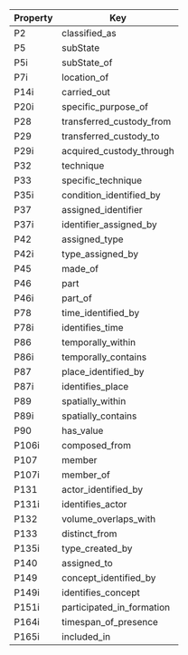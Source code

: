 Property | Key
-------- | ---
P2 | classified_as
P5 | subState
P5i | subState_of
P7i | location_of
P14i | carried_out
P20i | specific_purpose_of
P28 | transferred_custody_from
P29 | transferred_custody_to
P29i | acquired_custody_through
P32 | technique
P33 | specific_technique
P35i | condition_identified_by
P37 | assigned_identifier
P37i | identifier_assigned_by
P42 | assigned_type
P42i | type_assigned_by
P45 | made_of
P46 | part
P46i | part_of
P78 | time_identified_by
P78i | identifies_time
P86 | temporally_within
P86i | temporally_contains
P87 | place_identified_by
P87i | identifies_place
P89 | spatially_within
P89i | spatially_contains
P90 | has_value
P106i | composed_from
P107 | member
P107i | member_of
P131 | actor_identified_by
P131i | identifies_actor
P132 | volume_overlaps_with
P133 | distinct_from
P135i | type_created_by
P140 | assigned_to
P149 | concept_identified_by
P149i | identifies_concept
P151i | participated_in_formation
P164i | timespan_of_presence
P165i | included_in